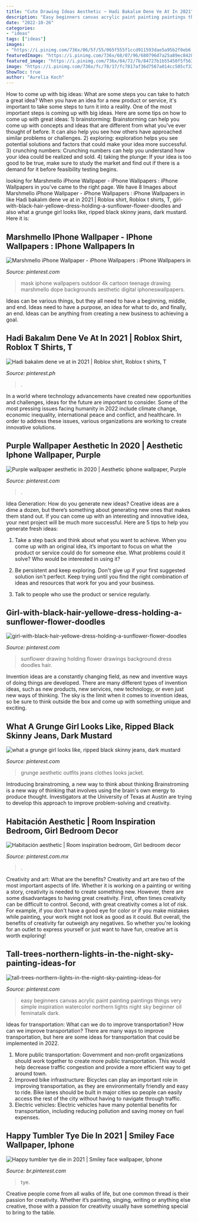 ```yaml
---
title: "Cute Drawing Ideas Aesthetic ~ Hadi Bakalım Dene Ve At In 2021"
description: "Easy beginners canvas acrylic paint painting paintings things very simple inspiration watercolor northern lights night sky beginner oil feminatalk dark"
date: "2022-10-26"
categories:
- "ideas"
tags: ["ideas"]
images:
- "https://i.pinimg.com/736x/06/5f/55/065f555f1ccd911593dae5a95b2f0eb6.jpg"
featuredImage: "https://i.pinimg.com/736x/68/07/96/680796d7a25a89ec8428b51cc201c59a.jpg"
featured_image: "https://i.pinimg.com/736x/84/72/7b/84727b1b55450f5f5633034e66be8188.jpg"
image: "https://i.pinimg.com/736x/fc/78/17/fc7817af36d7567a014cc505cf3293a8.jpg"
ShowToc: true
author: "Aurelia Koch"
---
```



How to come up with big ideas: What are some steps you can take to hatch a great idea?
When you have an idea for a new product or service, it's important to take some steps to turn it into a reality. One of the most important steps is coming up with big ideas. Here are some tips on how to come up with great ideas: 1) brainstorming: Brainstorming can help you come up with concepts and ideas that are different from what you've ever thought of before. It can also help you see how others have approached similar problems or challenges. 2) exploring: exploration helps you see potential solutions and factors that could make your idea more successful. 3) crunching numbers: Crunching numbers can help you understand how your idea could be realized and sold. 4) taking the plunge: If your idea is too good to be true, make sure to study the market and find out if there is a demand for it before feasibility testing begins.

	

		
looking for Marshmello iPhone Wallpaper - iPhone Wallpapers : iPhone Wallpapers in you've came to the right page. We have 8 Images about Marshmello iPhone Wallpaper - iPhone Wallpapers : iPhone Wallpapers in like Hadi bakalım dene ve at in 2021 | Roblox shirt, Roblox t shirts, T, girl-with-black-hair-yellowe-dress-holding-a-sunflower-flower-doodles and also what a grunge girl looks like, ripped black skinny jeans, dark mustard. Here it is:
		
    
## Marshmello IPhone Wallpaper - IPhone Wallpapers : IPhone Wallpapers In

<img loading=lazy src="https://i.pinimg.com/736x/fc/78/17/fc7817af36d7567a014cc505cf3293a8.jpg" onerror="this.onerror=null;this.src='https://tse3.mm.bing.net/th?id=OIP.959_RX9SW0ONAR_Bt6o8yQHaNK&amp;pid=15.1';" alt="Marshmello iPhone Wallpaper - iPhone Wallpapers : iPhone Wallpapers in">

_Source: pinterest.com_

>mask iphone wallpapers outdoor 4k cartoon teenage drawing marshmello dope backgrounds aesthetic digital iphoneswallpapers. 

	

Ideas can be various things, but they all need to have a beginning, middle, and end. Ideas need to have a purpose, an idea for what to do, and finally, an end. Ideas can be anything from creating a new business to achieving a goal.

    
## Hadi Bakalım Dene Ve At In 2021 | Roblox Shirt, Roblox T Shirts, T

<img loading=lazy src="https://i.pinimg.com/736x/84/72/7b/84727b1b55450f5f5633034e66be8188.jpg" onerror="this.onerror=null;this.src='https://tse2.mm.bing.net/th?id=OIP.ZAAmCcvCi9ogOBCFxsiWqwAAAA&amp;pid=15.1';" alt="Hadi bakalım dene ve at in 2021 | Roblox shirt, Roblox t shirts, T">

_Source: pinterest.ph_

>. 

	

In a world where technology advancements have created new opportunities and challenges, ideas for the future are important to consider. Some of the most pressing issues facing humanity in 2022 include climate change, economic inequality, international peace and conflict, and healthcare. In order to address these issues, various organizations are working to create innovative solutions.

    
## Purple Wallpaper Aesthetic In 2020 | Aesthetic Iphone Wallpaper, Purple

<img loading=lazy src="https://i.pinimg.com/736x/ca/fd/15/cafd158691ff7a893dddabaff750315a.jpg" onerror="this.onerror=null;this.src='https://tse2.mm.bing.net/th?id=OIP.vtz9kVZSUNwG3pZOaFYk3gHaOp&amp;pid=15.1';" alt="Purple wallpaper aesthetic in 2020 | Aesthetic iphone wallpaper, Purple">

_Source: pinterest.com_

>. 

	

Idea Generation: How do you generate new ideas?
Creative ideas are a dime a dozen, but there’s something about generating new ones that makes them stand out. If you can come up with an interesting and innovative idea, your next project will be much more successful. Here are 5 tips to help you generate fresh ideas:
1. Take a step back and think about what you want to achieve. When you come up with an original idea, it’s important to focus on what the product or service could do for someone else. What problems could it solve? Who would be interested in using it?

2. Be persistent and keep exploring. Don't give up if your first suggested solution isn't perfect. Keep trying until you find the right combination of ideas and resources that work for you and your business.

3. Talk to people who use the product or service regularly.

    
## Girl-with-black-hair-yellowe-dress-holding-a-sunflower-flower-doodles

<img loading=lazy src="https://i.pinimg.com/736x/76/49/f3/7649f3756cab913c49342886330fde45.jpg" onerror="this.onerror=null;this.src='https://tse4.mm.bing.net/th?id=OIP.ygJiHZsaRMqb-w1qZiLvQgHaNK&amp;pid=15.1';" alt="girl-with-black-hair-yellowe-dress-holding-a-sunflower-flower-doodles">

_Source: pinterest.com_

>sunflower drawing holding flower drawings background dress doodles hair. 

	

Invention ideas are a constantly changing field, as new and inventive ways of doing things are developed. There are many different types of invention ideas, such as new products, new services, new technology, or even just new ways of thinking. The sky is the limit when it comes to invention ideas, so be sure to think outside the box and come up with something unique and exciting.

    
## What A Grunge Girl Looks Like, Ripped Black Skinny Jeans, Dark Mustard

<img loading=lazy src="https://i.pinimg.com/736x/1f/f8/1a/1ff81a15b371756eaaed8ac3764d8b92.jpg" onerror="this.onerror=null;this.src='https://tse1.mm.bing.net/th?id=OIP.sfO3euuWWlG0UwYcpGa1qQHaJ4&amp;pid=15.1';" alt="what a grunge girl looks like, ripped black skinny jeans, dark mustard">

_Source: pinterest.com_

>grunge aesthetic outfits jeans clothes looks jacket. 

	

Introducing brainstroming, a new way to think about thinking
Brainstroming is a new way of thinking that involves using the brain's own energy to produce thought. Investigators at the University of Texas at Austin are trying to develop this approach to improve problem-solving and creativity.

    
## Habitación Aesthetic | Room Inspiration Bedroom, Girl Bedroom Decor

<img loading=lazy src="https://i.pinimg.com/736x/68/07/96/680796d7a25a89ec8428b51cc201c59a.jpg" onerror="this.onerror=null;this.src='https://tse3.mm.bing.net/th?id=OIP.gwBGB9zHZClUui5WOLqCUgAAAA&amp;pid=15.1';" alt="Habitación aesthetic | Room inspiration bedroom, Girl bedroom decor">

_Source: pinterest.com.mx_

>. 

	

Creativity and art: What are the benefits?
Creativity and art are two of the most important aspects of life. Whether it is working on a painting or writing a story, creativity is needed to create something new. However, there are some disadvantages to having great creativity. First, often times creativity can be difficult to control. Second, with great creativity comes a lot of risk. For example, if you don't have a good eye for color or if you make mistakes while painting, your work might not look as good as it could. But overall, the benefits of creativity far outweigh any negatives. So whether you're looking for an outlet to express yourself or just want to have fun, creative art is worth exploring!

    
## Tall-trees-northern-lights-in-the-night-sky-painting-ideas-for

<img loading=lazy src="https://i.pinimg.com/736x/06/5f/55/065f555f1ccd911593dae5a95b2f0eb6.jpg" onerror="this.onerror=null;this.src='https://tse2.mm.bing.net/th?id=OIP.DC_mVFfCQW-OYzlcigJbSQHaJ4&amp;pid=15.1';" alt="tall-trees-northern-lights-in-the-night-sky-painting-ideas-for">

_Source: pinterest.com_

>easy beginners canvas acrylic paint painting paintings things very simple inspiration watercolor northern lights night sky beginner oil feminatalk dark. 

	

Ideas for transportation: What can we do to improve transportation?
How can we improve transportation? 
There are many ways to improve transportation, but here are some ideas for transportation that could be implemented in 2022.

1. More public transportation: Government and non-profit organizations should work together to create more public transportation. This would help decrease traffic congestion and provide a more efficient way to get around town.
2. Improved bike infrastructure: Bicycles can play an important role in improving transportation, as they are environmentally friendly and easy to ride. Bike lanes should be built in major cities so people can easily access the rest of the city without having to navigate through traffic. 
3. Electric vehicles: Electric vehicles have many potential benefits for transportation, including reducing pollution and saving money on fuel expenses.

    
## Happy Tumbler Tye Die In 2021 | Smiley Face Wallpaper, Iphone

<img loading=lazy src="https://i.pinimg.com/736x/bb/0d/1c/bb0d1cca08866429b6548bf23de32345.jpg" onerror="this.onerror=null;this.src='https://tse4.mm.bing.net/th?id=OIP.rUCeuxibK61DkryAtAiqGgHaNJ&amp;pid=15.1';" alt="Happy tumbler tye die in 2021 | Smiley face wallpaper, Iphone">

_Source: br.pinterest.com_

>tye. 

	

Creative people come from all walks of life, but one common thread is their passion for creativity. Whether it’s painting, singing, writing or anything else creative, those with a passion for creativity usually have something special to bring to the table.

